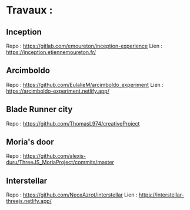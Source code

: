 # Travaux :

## Inception

Repo : https://gitlab.com/emoureton/inception-experience
Lien : https://inception.etiennemoureton.fr/

## Arcimboldo

Repo : https://github.com/EulalieM/arcimboldo_experiment
Lien : https://arcimboldo-experiment.netlify.app/

## Blade Runner city

Repo : https://github.com/ThomasL974/creativeProject

## Moria's door

Repo : https://github.com/alexis-duru/ThreeJS_MoriaProject/commits/master

## Interstellar

Repo : https://github.com/NeoxAzrot/interstellar
Lien : https://interstellar-threejs.netlify.app/